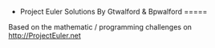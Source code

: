 - Project Euler Solutions
By Gtwalford & Bpwalford
=====

Based on the mathematic / programming challenges on http://ProjectEuler.net


